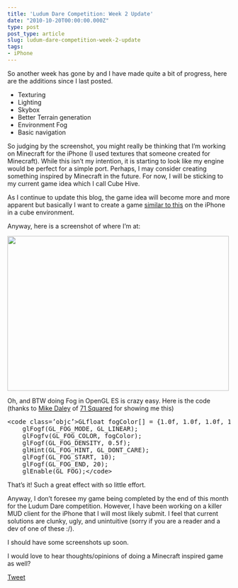 ```yaml
---
title: 'Ludum Dare Competition: Week 2 Update'
date: "2010-10-20T00:00:00.000Z"
type: post 
post_type: article
slug: ludum-dare-competition-week-2-update
tags: 
- iPhone
---
```

So another week has gone by and I have made quite a bit of progress, here are the additions since I last posted.

  * Texturing
  * Lighting
  * Skybox
  * Better Terrain generation
  * Environment Fog
  * Basic navigation

So judging by the screenshot, you might really be thinking that I&#8217;m working on Minecraft for the iPhone (I used textures that someone created for Minecraft). While this isn&#8217;t my intention, it is starting to look like my engine would be perfect for a simple port. Perhaps, I may consider creating something inspired by Minecraft in the future. For now, I will be sticking to my current game idea which I call Cube Hive.

As I continue to update this blog, the game idea will become more and more apparent but basically I want to create a game [similar to this][1] on the iPhone in a cube environment.

Anyway, here is a screenshot of where I&#8217;m at:

[<img class="size-medium wp-image-983 alignnone" title="Screen shot 2010-10-19 at 2.37.00 PM" src="/uploads/2010/Screen-shot-2010-10-19-at-2.37.00-PM-500x350.png" alt="" width="500" height="350" />][2]

Oh, and BTW doing Fog in OpenGL ES is crazy easy. Here is the code (thanks to [Mike Daley][3] of [71 Squared][4] for showing me this)

<div>
  <pre>&lt;code class=’objc’>GLfloat fogColor[] = {1.0f, 1.0f, 1.0f, 1.0f};
    glFogf(GL_FOG_MODE, GL_LINEAR);
    glFogfv(GL_FOG_COLOR, fogColor);
    glFogf(GL_FOG_DENSITY, 0.5f);
    glHint(GL_FOG_HINT, GL_DONT_CARE);
    glFogf(GL_FOG_START, 10);
    glFogf(GL_FOG_END, 20);
    glEnable(GL_FOG);&lt;/code></pre>
</div>

That&#8217;s it! Such a great effect with so little effort.

Anyway, I don&#8217;t foresee my game being completed by the end of this month for the Ludum Dare competition. However, I have been working on a killer MUD client for the iPhone that I will most likely submit. I feel that current solutions are clunky, ugly, and unintuitive (sorry if you are a reader and a dev of one of these :/).

I should have some screenshots up soon.

I would love to hear thoughts/opinions of doing a Minecraft inspired game as well?

<div style="">
  <a href="http://twitter.com/share" class="twitter-share-button" data-count="horizontal" data-text="Ludum Dare Competition: Week 2 Update" data-url="http://brandontreb.com/ludum-dare-competition-week-2-update"  data-via="brandontreb" data-related="brandontreb:">Tweet</a>
</div>

 [1]: http://sites.google.com/site/handkor/hive’sprojectpage
 [2]: http://brandontreb.com/wp-content/uploads/2010/10/Screen-shot-2010-10-19-at-2.37.00-PM.png
 [3]: http://twitter.com/#!/mikedaley
 [4]: http://www.71squared.com/
